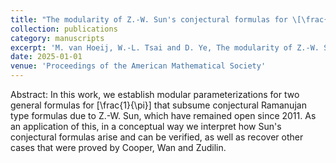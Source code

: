 ```yaml
---
title: "The modularity of Z.-W. Sun's conjectural formulas for \[\frac{1}{\pi}\]"
collection: publications
category: manuscripts
excerpt: 'M. van Hoeij, W.-L. Tsai and D. Ye, The modularity of Z.-W. Sun’s conjectural formulas for \[\frac{1}{\pi}\], Proceedings of the American Mathematical Society (2025)'
date: 2025-01-01
venue: 'Proceedings of the American Mathematical Society'
---
```


Abstract: In this work, we establish modular parameterizations for two general formulas for \[\frac{1}{\pi}\] that subsume conjectural Ramanujan type formulas due to Z.-W. Sun, which have remained open since 2011. As an application of this, in a conceptual way we interpret how Sun's conjectural formulas arise and can be verified, as well as recover other cases that were proved by Cooper, Wan and Zudilin.
